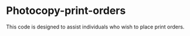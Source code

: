 # Photocopy-print-orders
This code is designed to assist individuals who wish to place print orders.
